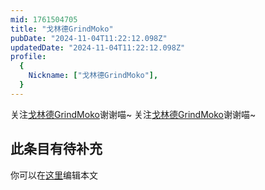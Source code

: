 ```yaml
---
mid: 1761504705
title: "戈林德GrindMoko"
pubDate: "2024-11-04T11:22:12.098Z"
updatedDate: "2024-11-04T11:22:12.098Z"
profile:
  {
    Nickname: ["戈林德GrindMoko"],
  }
---
```


关注[戈林德GrindMoko](https://space.bilibili.com/1761504705)谢谢喵~ 关注[戈林德GrindMoko](https://space.bilibili.com/1761504705)谢谢喵~

## 此条目有待补充
你可以在[这里](https://github.com/Yuhanawa/VTuber.ICU/edit/master/src/content/v/戈林德GrindMoko/index.md)编辑本文
